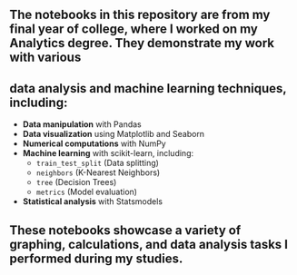 ## The notebooks in this repository are from my final year of college, where I worked on my Analytics degree. They demonstrate my work with various 
## data analysis and machine learning techniques, including:

- **Data manipulation** with Pandas
- **Data visualization** using Matplotlib and Seaborn
- **Numerical computations** with NumPy
- **Machine learning** with scikit-learn, including:
  - `train_test_split` (Data splitting)
  - `neighbors` (K-Nearest Neighbors)
  - `tree` (Decision Trees)
  - `metrics` (Model evaluation)
- **Statistical analysis** with Statsmodels

## These notebooks showcase a variety of graphing, calculations, and data analysis tasks I performed during my studies.
